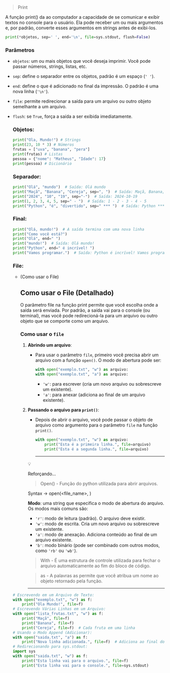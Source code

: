 > Print
> 

A função print() da ao computador a capacidade de se comunicar e exibir textos no console para o usuário. Ela pode receber um ou mais argumentos e, por padrão, converte esses argumentos em strings antes de exibi-los.

```python
print(*objetos, sep=' ', end='\n', file=sys.stdout, flush=False)
```

### Parâmetros

- `objetos`: um ou mais objetos que você deseja imprimir. Você pode passar números, strings, listas, etc.
- `sep`: define o separador entre os objetos, padrão é um espaço (`' '`).
- `end`: define o que é adicionado no final da impressão. O padrão é uma nova linha (`'\n'`).
- `file`: permite redirecionar a saída para um arquivo ou outro objeto semelhante a um arquivo.
- `flush`: se `True`, força a saída a ser exibida imediatamente.
    
    ### Objetos:
    
    ```python
    print("Ola, Mundo!") # Strings
    print(23, 10 * 3) # Números
    frutas = ["uva", "banana", "pera"]
    print(frutas) # Listas
    pessoa = {"nome": "Matheus", "Idade": 17}
    print(pessoa) # Dicionário
    ```
    
    ### Separador:
    
    ```python
    print("Olá", "mundo")  # Saída: Olá mundo
    print("Maçã", "Banana", "Cereja", sep=", ")  # Saída: Maçã, Banana, Cereja
    print("2024", "10", "19", sep="-")  # Saída: 2024-10-19
    print(1, 2, 3, 4, 5, sep=" - ")  # Saída: 1 - 2 - 3 - 4 - 5
    print("Python", "é", "divertido", sep=" *** ")  # Saída: Python *** é *** divertido
    ```
    
    ### Final:
    
    ```python
    print("Olá, mundo!")  # A saída termina com uma nova linha
    print("Como você está?")
    print("Olá", end=" ")
    print("mundo!")  # Saída: Olá mundo!
    print("Python", end=" é incrível! ")
    print("Vamos programar.")  # Saída: Python é incrível! Vamos programar.
    ```
    
    ### File:
    
    - (Como usar o File)
        
        ## Como usar o File (Detalhado)
        
        O parâmetro file na função print permite que você escolha onde a saída será enviada. Por padrão, a saída vai para o console (ou terminal), mas você pode redirecioná-la para um arquivo ou outro objeto que se comporte como um arquivo.
        
        ### Como usar o `file`
        
        1. **Abrindo um arquivo**:
            - Para usar o parâmetro `file`, primeiro você precisa abrir um arquivo com a função `open()`. O modo de abertura pode ser:
                
                ```python
                with open("exemplo.txt", "w") as arquivo:
                with open("exemplo.txt", "a") as arquivo:
                ```
                
                - `'w'`: para escrever (cria um novo arquivo ou sobrescreve um existente).
                - `'a'`: para anexar (adiciona ao final de um arquivo existente).
        2. **Passando o arquivo para `print()`**:
            - Depois de abrir o arquivo, você pode passar o objeto de arquivo como argumento para o parâmetro `file` na função `print()`.
                
                ```python
                with open("exemplo.txt", "w") as arquivo:
                    print("Esta é a primeira linha.", file=arquivo)
                    print("Esta é a segunda linha.", file=arquivo)
                ```
                
                ---
                
            
            <aside>
            💡
            
            Reforçando…
            
            > Open() - Função do python utilizada para abrir arquivos.
            > 
            
            Syntax → open(<file_name>, <mode>)
            
            **Modo**: uma string que especifica o modo de abertura do arquivo. Os modos mais comuns são:
            
            - `'r'`: modo de leitura (padrão). O arquivo deve existir.
            - `'w'`: modo de escrita. Cria um novo arquivo ou sobrescreve um existente.
            - `'a'`: modo de anexação. Adiciona conteúdo ao final de um arquivo existente.
            - `'b'`: modo binário (pode ser combinado com outros modos, como `'rb'` ou `'wb'`).
            
            > With - É uma estrutura de controle utilizada para fechar o arquivo automaticamente ao fim do bloco de código.
            > 
            
            > as - A palavras as permite que você atribua um nome ao objeto retornado pela função.
            > 
            </aside>
            
            ---
            
    
    ```python
    # Escrevendo em um Arquivo de Texto:
    with open("exemplo.txt", "w") as f:
    	print("Ola Mundo!", file=f)
    # Escrevendo Várias Linhas em um Arquivo:
    with open("lista_frutas.txt", "w") as f:
        print("Maçã", file=f)
        print("Banana", file=f)
        print("Cereja", file=f)  # Cada fruta em uma linha
    # Usando o Modo Append (Adicionar):
    with open("saida.txt", "a") as f:
        print("Nova linha adicionada.", file=f)  # Adiciona ao final do arquivo existente
    # Redirecionando para sys.stdout:
    import sys
    with open("saida.txt", "w") as f:
        print("Esta linha vai para o arquivo.", file=f)
        print("Esta linha vai para o console.", file=sys.stdout)
    ```